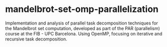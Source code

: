 # mandelbrot-set-omp-parallelization
Implementation and analysis of parallel task decomposition techniques for the Mandelbrot set computation, developed as part of the PAR (parallelism) course at the FIB - UPC Barcelona. Using OpenMP, focusing on iterative and recursive task decomposition.
